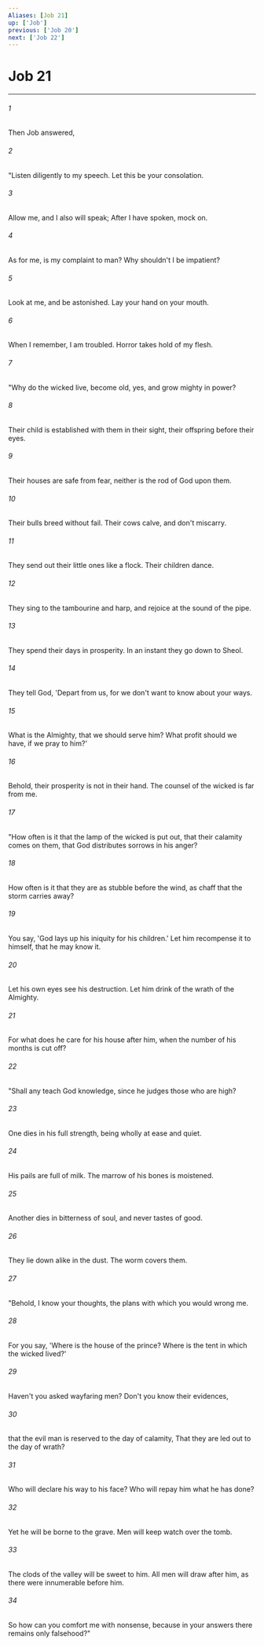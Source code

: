 ```yaml
---
Aliases: [Job 21]
up: ['Job']
previous: ['Job 20']
next: ['Job 22']
---
```

# Job 21
***





###### 1 

Then Job answered, 



###### 2 

"Listen diligently to my speech. Let this be your consolation. 



###### 3 

Allow me, and I also will speak; After I have spoken, mock on. 



###### 4 

As for me, is my complaint to man? Why shouldn't I be impatient? 



###### 5 

Look at me, and be astonished. Lay your hand on your mouth. 



###### 6 

When I remember, I am troubled. Horror takes hold of my flesh. 



###### 7 

"Why do the wicked live, become old, yes, and grow mighty in power? 



###### 8 

Their child is established with them in their sight, their offspring before their eyes. 



###### 9 

Their houses are safe from fear, neither is the rod of God upon them. 



###### 10 

Their bulls breed without fail. Their cows calve, and don't miscarry. 



###### 11 

They send out their little ones like a flock. Their children dance. 



###### 12 

They sing to the tambourine and harp, and rejoice at the sound of the pipe. 



###### 13 

They spend their days in prosperity. In an instant they go down to Sheol. 



###### 14 

They tell God, 'Depart from us, for we don't want to know about your ways. 



###### 15 

What is the Almighty, that we should serve him? What profit should we have, if we pray to him?' 



###### 16 

Behold, their prosperity is not in their hand. The counsel of the wicked is far from me. 



###### 17 

"How often is it that the lamp of the wicked is put out, that their calamity comes on them, that God distributes sorrows in his anger? 



###### 18 

How often is it that they are as stubble before the wind, as chaff that the storm carries away? 



###### 19 

You say, 'God lays up his iniquity for his children.' Let him recompense it to himself, that he may know it. 



###### 20 

Let his own eyes see his destruction. Let him drink of the wrath of the Almighty. 



###### 21 

For what does he care for his house after him, when the number of his months is cut off? 



###### 22 

"Shall any teach God knowledge, since he judges those who are high? 



###### 23 

One dies in his full strength, being wholly at ease and quiet. 



###### 24 

His pails are full of milk. The marrow of his bones is moistened. 



###### 25 

Another dies in bitterness of soul, and never tastes of good. 



###### 26 

They lie down alike in the dust. The worm covers them. 



###### 27 

"Behold, I know your thoughts, the plans with which you would wrong me. 



###### 28 

For you say, 'Where is the house of the prince? Where is the tent in which the wicked lived?' 



###### 29 

Haven't you asked wayfaring men? Don't you know their evidences, 



###### 30 

that the evil man is reserved to the day of calamity, That they are led out to the day of wrath? 



###### 31 

Who will declare his way to his face? Who will repay him what he has done? 



###### 32 

Yet he will be borne to the grave. Men will keep watch over the tomb. 



###### 33 

The clods of the valley will be sweet to him. All men will draw after him, as there were innumerable before him. 



###### 34 

So how can you comfort me with nonsense, because in your answers there remains only falsehood?"
